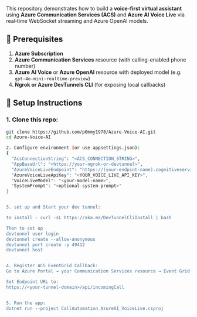 This repository demonstrates how to build a **voice‑first virtual assistant** using **Azure Communication Services (ACS)** and **Azure AI Voice Live** via real‑time WebSocket streaming and Azure OpenAI models.

## 🧪 Prerequisites

1. **Azure Subscription**  
2. **Azure Communication Services** resource (with calling-enabled phone number)  
3. **Azure AI Voice** or **Azure OpenAI** resource with deployed model (e.g. `gpt‑4o‑mini‑realtime‑preview`)  
4. **Ngrok or Azure DevTunnels CLI** (for exposing local callbacks)

## 🚀 Setup Instructions

### 1. Clone this repo:
```bash
git clone https://github.com/p0mmy1978/Azure-Voice-AI.git
cd Azure-Voice-AI

2. Configure environment (or use appsettings.json):
{
  "AcsConnectionString": "<ACS_CONNECTION_STRING>",
  "AppBaseUrl": "<https://your-ngrok-or-devtunnel>",
  "AzureVoiceLiveEndpoint": "https://(your-endpint-name).cognitiveservices.azure.com/',
  "AzureVoiceLiveApiKey": "<YOUR_VOICE_LIVE_API_KEY>",
  "VoiceLiveModel": "<your-model-name>",
  "SystemPrompt": "<optional‑system‑prompt>"
}


3. set up and Start your dev tunnel:

to install - curl -sL https://aka.ms/DevTunnelCliInstall | bash

Then to set up 
devtunnel user login
devtunnel create --allow-anonymous
devtunnel port create -p 49412
devtunnel host


4. Register ACS EventGrid Callback:
Go to Azure Portal → your Communication Services resource → Event Grid → subscribe to IncomingCall

Set Endpoint URL to:
https://<your-tunnel-domain>/api/incomingCall


5. Run the app:
dotnet run --project CallAutomation_AzureAI_VoiceLive.csproj
